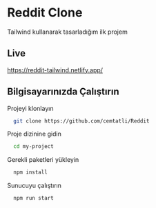 # Reddit Clone

Tailwind kullanarak tasarladığım ilk projem

## Live

https://reddit-tailwind.netlify.app/

## Bilgisayarınızda Çalıştırın

Projeyi klonlayın

```bash
  git clone https://github.com/cemtatli/Reddit
```

Proje dizinine gidin

```bash
  cd my-project
```

Gerekli paketleri yükleyin

```bash
  npm install
```

Sunucuyu çalıştırın

```bash
  npm run start
```
